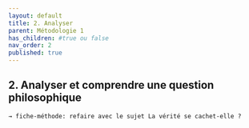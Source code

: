 ```yaml
---
layout: default
title: 2. Analyser
parent: Métodologie 1
has_children: #true ou false
nav_order: 2
published: true
---
```


## 2. Analyser et comprendre une question philosophique
`→ fiche-méthode: refaire avec le sujet La vérité se cachet-elle ?`